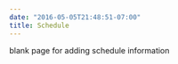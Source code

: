 ```yaml
---
date: "2016-05-05T21:48:51-07:00"
title: Schedule
---
```


blank page for adding schedule information
